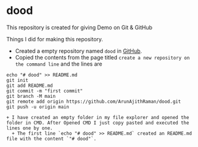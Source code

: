 # dood

This repository is created for giving Demo on Git & GitHub

Things I did for making this repository.

+ Created a empty repository named `dood` in [GitHub](https://github.com/new).
+ Copied the contents from the page titled `create a new repository on the command line` and the lines are 
```
echo "# dood" >> README.md
git init
git add README.md
git commit -m "first commit"
git branch -M main
git remote add origin https://github.com/ArunAjithRaman/dood.git
git push -u origin main

+ I have created an empty folder in my file explorer and opened the folder in CMD. After Opened CMD I just copy pasted and executed the lines one by one.
  + The first line `echo "# dood" >> README.md` created an README.md file with the content `"# dood"`.